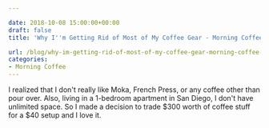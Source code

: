 ```yaml
---

date: 2018-10-08 15:00:00+00:00
draft: false
title: 'Why I''m Getting Rid of Most of My Coffee Gear - Morning Coffee #1'

url: /blog/why-im-getting-rid-of-most-of-my-coffee-gear-morning-coffee-1
categories:
- Morning Coffee
---
```




 


I realized that I don't really like Moka, French Press, or any coffee other than pour over. Also, living in a 1-bedroom apartment in San Diego, I don't have unlimited space. So I made a decision to trade $300 worth of coffee stuff for a $40 setup and I love it.
